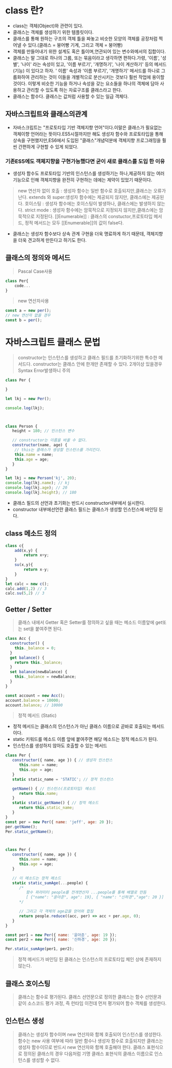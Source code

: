# class 란?

- class는 객체(Object)와 관련이 있다.
- 클래스는 객체를 생성하기 위한 템플릿이다.
- 클래스를 통해 원하는 구조의 객체 틀을 짜놓고 비슷한 모양의 객체를 공장처럼 찍어낼 수 있다.(클래스 = 붕어빵 기계, 그리고 객체 = 붕어빵)
- 객체를 만들어내기 위한 설계도 혹은 틀이며,연관되어 있는 변수와메서의 집합이다.
- 클래스는 말 그대로 하나의 그룹, 또는 묶음이라고 생각하면 편하다.가령, '이름', '성별', '나이' 라는 속성이 있고, '이름 부르기', '개명하기', '나이 계산하기' 등의 메서드 (기능) 이 있다고 하자. '
이름' 속성과 '이름 부르기', '개명하기' 메서드를 하나로 그룹화하여 관리하는 것이 이들을 개별적으로 분산시키는 것보다 훨씬 작업에 용이할 것이다. 
이렇게 비슷한 기능을 하거나 속성을 갖는 요소들을 하나의 객체에 담아 사용하고 관리할 수 있도록 하는 자료구조를 클래스라고 한다. 
- 클래스는 함수다. 클래스는 값처럼 사용할 수 있는 일급 객체다.

## 자바스크립트와 클래스의관계
- 자바스크립트는 "프로토타입 기반 객체지향 언어"이다.이말은 클래스가 필요없는 객체이향 언어라는 뜻이다.ES5시절까지만 해도 생성자 함수와 프로토타입을 통해 상속을 구현했지만,ES6에서 도입된 "클래스"개념덕분에 객체지향 프로그래밍을 훨씬 간편하게 구현할 수 있게 되었다.

### 기존ES5에도 객체지향을 구현가능했다면 굳이 새로 클래스를 도입 한 이유
- 생성자 함수도 프로토타입 기반의 인스턴스를 생성하기는 하나,제공하지 않는 여러 기능으로 인해 객체지향을 완전히 구현하는 데에는 제약이 있었기 때문이다.
> new 연산자 없이 호출 : 생성자 함수는 일반 함수로 호출되지만,클래스는 오류가 난다.
> extends 와 super:생성자 함수에는 제공되지 않지만, 클래스에는 제공된다.
> 호이스팅 : 생성자 함수에는 호이스팅이 발생하나, 클래스에는 발생하지 않는다.
> strict mode : 생성자 함수에는 암묵적으로 지정되지 않지만,클래스에는 암묵적으로 지정된다.
> [[Enumerable]] : 클래스의 constuctor,프로토타입 메서드, 정적 메서드는 모두 [[Enumerable]]의 값이 false다.
- 클래스는 생성자 함수보다 상속 관계 구현을 더욱 명료하게 하기 때문데, 객체지향을 더욱 견고하게 만든다고 하기도 한다.

## 클래스의 정의와 메서드

> Pascal Case사용
```js
class Per{
    code...
}
```

> new 연산자사용
```js
const a = new per();
// new 연산자 없을 경우
const b = per();
```
# 자바스크립트 클래스 문법

> constructor는 인스턴스를 생성하고 클래스 필드를 초기화하기위한 특수한 메서드다.
> constructor는 클래스 안에 한개만 존재할 수 있다. 2개이상 있을경우 Syntax Error발생하니 주의
```js
class Per {

}

let lkj = new Per();

console.log(lkj);



class Person {
   height = 180; // 인스턴스 변수

   // constructor는 이름을 바꿀 수 없다.
   constructor(name, age) {
    // this는 클래스가 생성할 인스턴스를 가리킨다.
    this.name = name;
    this.age = age;
   }
}

let lkj = new Person('kj', 20);
console.log(lkj.name); // kj
console.log(lkj.age); // 20
console.log(lkj.height); // 180
```
- 클래스 필드의 선언과 초기화는 반드시 constructor내부에서 실시한다.
- constructor 내부에선언란 클래스 필드는 클래스가 생성할 인스턴스에 바인딩 된다.

## class 메소드 정의

```js
class c{
    add(x,y) {
        return x+y;
    }
    su(x,y){
        return x-y;
    }
}
let calc = new c();
calc.add(1,2) // 3
calc.su(5,2) // 3
```

## Getter / Setter
> 클래스 내에서 Getter 혹은 Setter를 정의하고 싶을 때는 메소드 이름앞에 get또는 set을 붙여주면 된다.
> 

```js
class Acc {
  constructor() {
    this._balance = 0;
  }
  get balance() {
    return this._balance;
  }
  set balance(newBalance) {
    this._balance = newBalance;
  }
}

const account = new Acc();
account.balance = 10000;
account.balance; // 10000
```

> 정적 메서드 (Static)
- 정적 메서드는 클래스의 인스턴스가 아닌 클래스 이름으로 곧바로 호출되는 메서드이다.
- static 키워드를 메소드 이름 앞에 붙여주면 해당 메소드는 정적 메소드가 된다.
- 인스턴스를 생성하지 않아도 호출할 수 있는 메서드
```js
class Per {
   constructor({ name, age }) { // 생성자 인스턴스
      this.name = name;
      this.age = age;
   }
   static static_name = 'STATIC'; // 정적 인스턴스

   getName() { // 인스턴스(프로토타입) 메소드
      return this.name;
   }
   static static_getName() { // 정적 메소드
      return this.static_name;
   }
}
const per = new Per({ name: 'jeff', age: 20 });
per.getName(); 
Per.static_getName(); 



class Per {
   constructor({ name, age }) {
      this.name = name;
      this.age = age;
   }

   // 이 메소드는 정적 메소드
   static static_sumAge(...people) {
      /*
         함수 파라미터 people를 전개연산자 ...people를 통해 배열로 만듬
         [ {"name": "윤아준", age": 19}, { "name": "신하경","age": 20 }]   
      */

      // 그리고 각 객체의 age값을 얻어와 합침
      return people.reduce((acc, per) => acc + per.age, 0);
   }
}

const per1 = new Per({ name: '윤아준', age: 19 });
const per2 = new Per({ name: '신하경', age: 20 });

Per.static_sumAge(per1, per2); 
```

> 정적 메서드가 바인딩 된 클래스는 인스턴스의 프로토타입 체인 상에 존재하지 않는다.

## 클래스 호이스팅
> 클래스는 함수로 평가된다.
> 클래스 선언문으로 정의한 클래스는 함수 선언문과 같이 소스코드 평가 과정, 즉 런타임 이전데 먼저 평가되어 함수 객체를 생성한다.

## 인스턴스 생성
> 클래스는 생성자 함수이며 new 연산자와 함께 호출되어 인스턴스를 생성한다.
> 함수는 new 사용 여부에 따라 일반 함수나 생성자 함수로 호출되지만 클래스는 생성자 함수이므로 반드시 new 연산자와 함께 호출해야 한다.
> 클래스 표현식으로 정의된 클래스의 경우 다음처럼 기명 클래스 표현식의 클래스 이름으로 인스턴스를 생성할 수 없다.